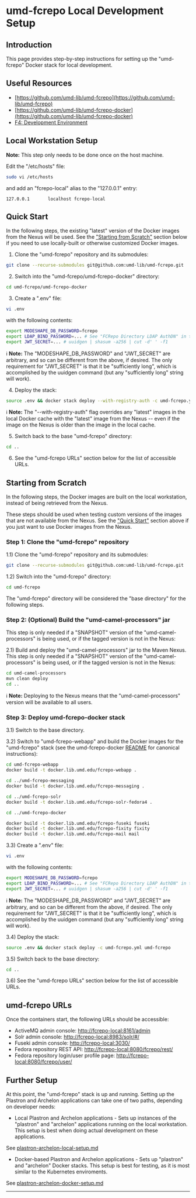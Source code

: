 # umd-fcrepo Local Development Setup

## Introduction

This page provides step-by-step instructions for setting up the
"umd-fcrepo" Docker stack for local development.

## Useful Resources

* [https://github.com/umd-lib/umd-fcrepo](https://github.com/umd-lib/umd-fcrepo)
* [https://github.com/umd-lib/umd-fcrepo-docker](https://github.com/umd-lib/umd-fcrepo-docker)
* [F4: Development Environment](https://confluence.umd.edu/display/LIB/F4%3A+Development+Environment)

## Local Workstation Setup

**Note:** This step only needs to be done once on the host machine.

Edit the "/etc/hosts" file:

```bash
sudo vi /etc/hosts
```

and add an "fcrepo-local" alias to the "127.0.0.1" entry:

```text
127.0.0.1       localhost fcrepo-local
```

## Quick Start

In the following steps, the existing "latest" version of the Docker images from
the Nexus will be used. See the
["Starting from Scratch"](#starting-from-scratch) section below if you
need to use locally-built or otherwise customized Docker images.

1) Clone the "umd-fcrepo" repository and its submodules:

```bash
git clone --recurse-submodules git@github.com:umd-lib/umd-fcrepo.git
```

2) Switch into the "umd-fcrepo/umd-fcrepo-docker" directory:

```bash
cd umd-fcrepo/umd-fcrepo-docker
```

3) Create a ".env" file:

```bash
vi .env
```

with the following contents:

```bash
export MODESHAPE_DB_PASSWORD=fcrepo
export LDAP_BIND_PASSWORD=... # See "FCRepo Directory LDAP AuthDN" in the "Identities" document on Box.
export JWT_SECRET=... # uuidgen | shasum -a256 | cut -d' ' -f1
```

ℹ️ **Note:** The "MODESHAPE_DB_PASSWORD" and "JWT_SECRET" are arbitrary, and
so can be different from the above, if desired. The only requirement for
"JWT_SECRET" is that it be "sufficiently long", which is accomplished by
the uuidgen command (but any "sufficiently long" string will work).

4) Deploy the stack:

```bash
source .env && docker stack deploy --with-registry-auth -c umd-fcrepo.yml umd-fcrepo
```

ℹ️ **Note:** The "--with-registry-auth" flag overrides any "latest" images in
the local Docker cache with the "latest" image from the Nexus -- even if the
image on the Nexus is older than the image in the local cache.

5) Switch back to the base "umd-fcrepo" directory:

```bash
cd ..
```

6) See the "umd-fcrepo URLs" section below for the list of accessible URLs.

## Starting from Scratch

In the following steps, the Docker images are built on the local workstation,
instead of being retrieved from the Nexus.

These steps should be used when testing custom versions of the images that
are not available from the Nexus. See the ["Quick Start"](#quick-start) section
above if you just want to use Docker images from the Nexus.

### Step 1: Clone the "umd-fcrepo" repository

1.1) Clone the "umd-fcrepo" repository and its submodules:

```bash
git clone --recurse-submodules git@github.com:umd-lib/umd-fcrepo.git
```

1.2) Switch into the "umd-fcrepo" directory:

```bash
cd umd-fcrepo
```

The "umd-fcrepo" directory will be considered the "base directory" for the
following steps.

### Step 2: (Optional) Build the "umd-camel-processors" jar

This step is only needed if a "SNAPSHOT" version of the "umd-camel-processors"
is being used, or if the tagged version is not in the Nexus:

2.1) Build and deploy the "umd-camel-processors" jar to the
Maven Nexus. This step is only needed if a "SNAPSHOT" version of the
"umd-camel-processors" is being used, or if the tagged version is not
in the Nexus:

```bash
cd umd-camel-processors
mvn clean deploy
cd ..
```

ℹ️ **Note:** Deploying to the Nexus means that the "umd-camel-processors"
version will be available to all users.

### Step 3: Deploy umd-fcrepo-docker stack

3.1) Switch to the base directory.

3.2) Switch to "umd-fcrepo-webapp" and build the Docker images for the
"umd-fcrepo" stack (see the umd-fcrepo-docker [README][umd-fcrepo-docker-README]
for canonical instructions):

```bash
cd umd-fcrepo-webapp
docker build -t docker.lib.umd.edu/fcrepo-webapp .

cd ../umd-fcrepo-messaging
docker build -t docker.lib.umd.edu/fcrepo-messaging .

cd ../umd-fcrepo-solr
docker build -t docker.lib.umd.edu/fcrepo-solr-fedora4 .

cd ../umd-fcrepo-docker

docker build -t docker.lib.umd.edu/fcrepo-fuseki fuseki
docker build -t docker.lib.umd.edu/fcrepo-fixity fixity
docker build -t docker.lib.umd.edu/fcrepo-mail mail
```

3.3) Create a ".env" file:

```bash
vi .env
```

with the following contents:

```bash
export MODESHAPE_DB_PASSWORD=fcrepo
export LDAP_BIND_PASSWORD=... # See "FCRepo Directory LDAP AuthDN" in the "Identities" document on Box.
export JWT_SECRET=... # uuidgen | shasum -a256 | cut -d' ' -f1
```

ℹ️ **Note:** The "MODESHAPE_DB_PASSWORD" and "JWT_SECRET" are arbitrary, and
so can be different from the above, if desired. The only requirement for
"JWT_SECRET" is that it be "sufficiently long", which is accomplished by
the uuidgen command (but any "sufficiently long" string will work).

3.4) Deploy the stack:

```bash
source .env && docker stack deploy -c umd-fcrepo.yml umd-fcrepo
```

3.5) Switch back to the base directory:

```bash
cd ..
```

3.6) See the "umd-fcrepo URLs" section below for the list of accessible URLs.

## umd-fcrepo URLs

Once the containers start, the following URLs should be accessible:

* ActiveMQ admin console: <http://fcrepo-local:8161/admin>
* Solr admin console: <http://fcrepo-local:8983/solr/#/>
* Fuseki admin console: <http://fcrepo-local:3030/>
* Fedora repository REST API: <http://fcrepo-local:8080/fcrepo/rest/>
* Fedora repository login/user profile page: <http://fcrepo-local:8080/fcrepo/user/>

## Further Setup

At this point, the "umd-fcrepo" stack is up and running. Setting up the Plastron
and Archelon applications can take one of two paths, depending on developer
needs:

* Local Plastron and Archelon applications - Sets up instances of the "plastron"
and "archelon" applications running on the local workstation. This setup is
best when doing actual development on these applications.

See [plastron-archelon-local-setup.md](plastron-archelon-local-setup.md)

* Docker-based Plastron and Archelon applications - Sets up "plastron" and
"archelon" Docker stacks. This setup is best for testing, as it is most
similar to the Kubernetes enviroments.

See [plastron-archelon-docker-setup.md](plastron-archelon-docker-setup.md)

----
[umd-fcrepo-docker-README]: https://github.com/umd-lib/umd-fcrepo-docker/blob/develop/README.md#quick-start